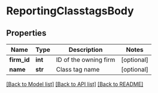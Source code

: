 # ReportingClasstagsBody

## Properties
Name | Type | Description | Notes
------------ | ------------- | ------------- | -------------
**firm_id** | **int** | ID of the owning firm | [optional] 
**name** | **str** | Class tag name | [optional] 

[[Back to Model list]](../README.md#documentation-for-models) [[Back to API list]](../README.md#documentation-for-api-endpoints) [[Back to README]](../README.md)

